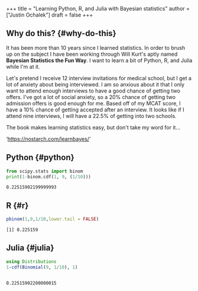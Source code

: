 +++
title = "Learning Python, R, and Julia with Bayesian statistics"
author = ["Justin Ochalek"]
draft = false
+++

## Why do this? {#why-do-this}

It has been more than 10 years since I learned statistics. In order to brush up on the subject I have been working through Will Kurt's aptly named **Bayesian Statistics the Fun Way**. I want to learn a bit of Python, R, and Julia while I'm at it.

Let's pretend I receive 12 interview invitations for medical school, but I get a lot of anxiety about being interviewed. I am so anxious about it that I only want to attend enough interviews to have a good chance of getting two offers. I've got a lot of social anxiety, so a 20% chance of getting two admission offers is good enough for me. Based off of my MCAT score, I have a 10% chance of getting accepted after an interview. It looks like if I attend nine interviews, I will have a 22.5% of getting into two schools.

The book makes learning statistics easy, but don't take my word for it...

‘<https://nostarch.com/learnbayes/>’


## Python {#python}

```python
from scipy.stats import binom
print(1-binom.cdf(1, 9, (1/10)))

```

```text
0.22515902199999993
```


## R {#r}

```R
pbinom(1,9,1/10,lower.tail = FALSE)

```

```text
[1] 0.225159
```


## Julia {#julia}

```julia
using Distributions
1-cdf(Binomial(9, 1/10), 1)

```

```text

0.22515902200000015
```
